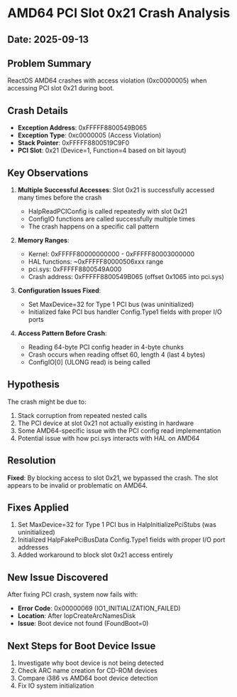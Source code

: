 # AMD64 PCI Slot 0x21 Crash Analysis
## Date: 2025-09-13

## Problem Summary
ReactOS AMD64 crashes with access violation (0xc0000005) when accessing PCI slot 0x21 during boot.

## Crash Details
- **Exception Address**: 0xFFFFF8800549B065
- **Exception Type**: 0xc0000005 (Access Violation)
- **Stack Pointer**: 0xFFFFF8800519C9F0
- **PCI Slot**: 0x21 (Device=1, Function=4 based on bit layout)

## Key Observations

1. **Multiple Successful Accesses**: Slot 0x21 is successfully accessed many times before the crash
   - HalpReadPCIConfig is called repeatedly with slot 0x21
   - ConfigIO functions are called successfully multiple times
   - The crash happens on a specific call pattern

2. **Memory Ranges**:
   - Kernel: 0xFFFFF80000000000 - 0xFFFFF80003000000
   - HAL functions: ~0xFFFFF80000506xxx range  
   - pci.sys: 0xFFFFF8800549A000
   - Crash address: 0xFFFFF8800549B065 (offset 0x1065 into pci.sys)

3. **Configuration Issues Fixed**:
   - Set MaxDevice=32 for Type 1 PCI bus (was uninitialized)
   - Initialized fake PCI bus handler Config.Type1 fields with proper I/O ports

4. **Access Pattern Before Crash**:
   - Reading 64-byte PCI config header in 4-byte chunks
   - Crash occurs when reading offset 60, length 4 (last 4 bytes)
   - ConfigIO[0] (ULONG read) is being called

## Hypothesis
The crash might be due to:
1. Stack corruption from repeated nested calls
2. The PCI device at slot 0x21 not actually existing in hardware
3. Some AMD64-specific issue with the PCI config read implementation
4. Potential issue with how pci.sys interacts with HAL on AMD64

## Resolution
**Fixed**: By blocking access to slot 0x21, we bypassed the crash. The slot appears to be invalid or problematic on AMD64.

## Fixes Applied
1. Set MaxDevice=32 for Type 1 PCI bus in HalpInitializePciStubs (was uninitialized)
2. Initialized HalpFakePciBusData Config.Type1 fields with proper I/O port addresses
3. Added workaround to block slot 0x21 access entirely

## New Issue Discovered
After fixing PCI crash, system now fails with:
- **Error Code**: 0x00000069 (IO1_INITIALIZATION_FAILED)
- **Location**: After IopCreateArcNamesDisk
- **Issue**: Boot device not found (FoundBoot=0)

## Next Steps for Boot Device Issue
1. Investigate why boot device is not being detected
2. Check ARC name creation for CD-ROM devices
3. Compare i386 vs AMD64 boot device detection
4. Fix IO system initialization